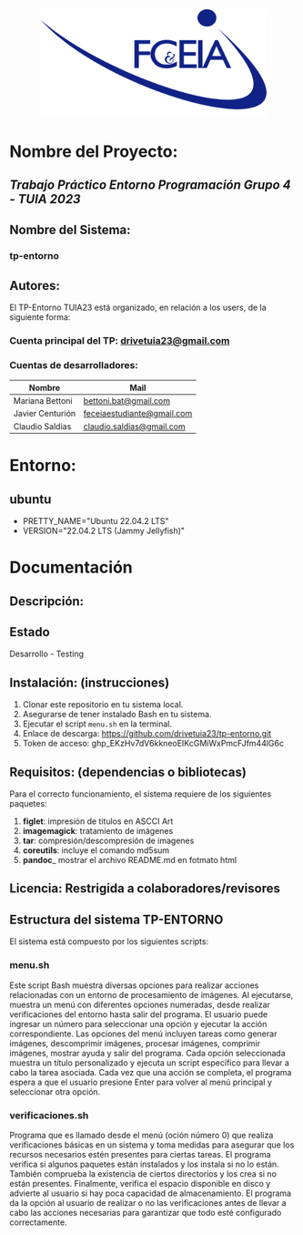 <p align="center"><img src="https://github.com/drivetuia23/tp-entorno/blob/main/FCEIA-logo.png" width="400"></a></p>

# Nombre del Proyecto: 
  ## _Trabajo Práctico Entorno Programación Grupo 4 - TUIA 2023_

  ## Nombre del Sistema: 
  ### tp-entorno
  ## Autores:
El TP-Entorno TUIA23 está organizado, en relación a los users, de la siguiente forma:
### Cuenta principal del TP: drivetuia23@gmail.com
### Cuentas de desarrolladores: 
| Nombre  | Mail |
|---------|-------------|
| Mariana Bettoni | bettoni.bat@gmail.com |
| Javier Centurión | feceiaestudiante@gmail.com |
| Claudio Saldias | claudio.saldias@gmail.com |

# Entorno: 
  ## ubuntu 
*  PRETTY_NAME="Ubuntu 22.04.2 LTS"
*  VERSION="22.04.2 LTS (Jammy Jellyfish)"

# Documentación
## Descripción:
## Estado
Desarrollo - Testing
## Instalación: (instrucciones)
1. Clonar este repositorio en tu sistema local.
2. Asegurarse de tener instalado Bash en tu sistema.
3. Ejecutar el script `menu.sh` en la terminal.
4. Enlace de descarga: https://github.com/drivetuia23/tp-entorno.git
5. Token de acceso: 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
   
## Requisitos: (dependencias o bibliotecas)
Para el correcto funcionamiento, el sistema requiere de los siguientes paquetes:

1. **figlet**: impresión de titulos en ASCCI Art
2. **imagemagick**: tratamiento de imágenes
3. **tar**: compresión/descompresión de imagenes
4. **coreutils**: incluye el comando md5sum
5. **pandoc**_ mostrar el archivo README.md en fotmato html

## Licencia: Restrigida a colaboradores/revisores
## Estructura del sistema TP-ENTORNO
El sistema está compuesto por los siguientes scripts:

### menu.sh
Este script Bash muestra diversas opciones para realizar acciones relacionadas con un entorno de procesamiento de imágenes. Al ejecutarse, muestra un menú con diferentes opciones numeradas, desde realizar verificaciones del entorno hasta salir del programa. El usuario puede ingresar un número para seleccionar una opción y ejecutar la acción correspondiente. Las opciones del menú incluyen tareas como generar imágenes, descomprimir imágenes, procesar imágenes, comprimir imágenes, mostrar ayuda y salir del programa. Cada opción seleccionada muestra un título personalizado y ejecuta un script específico para llevar a cabo la tarea asociada. Cada vez que una acción se completa, el programa espera a que el usuario presione Enter para volver al menú principal y seleccionar otra opción.

### verificaciones.sh
Programa que es llamado desde el menú (oción número 0) que realiza verificaciones básicas en un sistema y toma medidas para asegurar que los recursos necesarios estén presentes para ciertas tareas. El programa verifica si algunos paquetes están instalados y los instala si no lo están. También comprueba la existencia de ciertos directorios y los crea si no están presentes. Finalmente, verifica el espacio disponible en disco y advierte al usuario si hay poca capacidad de almacenamiento. El programa da la opción al usuario de realizar o no las verificaciones antes de llevar a cabo las acciones necesarias para garantizar que todo esté configurado correctamente.
